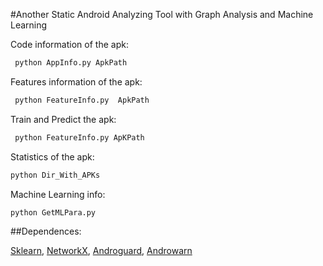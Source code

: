 #Another Static Android Analyzing Tool with Graph Analysis and Machine Learning

Code information of the apk:
```python
 python AppInfo.py ApkPath
```

Features information of the apk:
```python
 python FeatureInfo.py  ApkPath
```

Train and Predict the apk:
```python
 python FeatureInfo.py ApKPath
```
Statistics of the apk:
```python
python Dir_With_APKs
```

Machine Learning info:
```python 
python GetMLPara.py
```

##Dependences:

[Sklearn](http://scikit-learn.org/stable/), [NetworkX](https://networkx.github.io/),
[Androguard](https://github.com/androguard), [Androwarn](https://github.com/maaaaz/androwarn)
